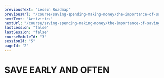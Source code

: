 ```yaml
---
previousText: "Lesson Roadmap"
previousUrl: "/course/saving-spending-making-money/the-importance-of-saving/roadmap"
nextText: "Activities"
nextUrl: "/course/saving-spending-making-money/the-importance-of-saving/activities"
lastLession: "false"
lastSession: "false"
courseModuleId: "3"
sessionId: "5"
pageId: "2"
---
```



# SAVE EARLY AND OFTEN

<sparkle-video-player src="./animation/m2l1.mp4" />
